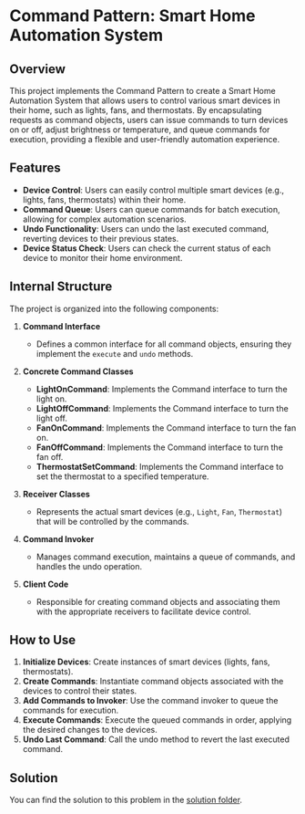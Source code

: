 # Command Pattern: Smart Home Automation System

## Overview

This project implements the Command Pattern to create a Smart Home Automation System that allows users to control various smart devices in their home, such as lights, fans, and thermostats. By encapsulating requests as command objects, users can issue commands to turn devices on or off, adjust brightness or temperature, and queue commands for execution, providing a flexible and user-friendly automation experience.

## Features

- **Device Control**: Users can easily control multiple smart devices (e.g., lights, fans, thermostats) within their home.
- **Command Queue**: Users can queue commands for batch execution, allowing for complex automation scenarios.
- **Undo Functionality**: Users can undo the last executed command, reverting devices to their previous states.
- **Device Status Check**: Users can check the current status of each device to monitor their home environment.

## Internal Structure

The project is organized into the following components:

1. **Command Interface**
   - Defines a common interface for all command objects, ensuring they implement the `execute` and `undo` methods.

2. **Concrete Command Classes**
   - **LightOnCommand**: Implements the Command interface to turn the light on.
   - **LightOffCommand**: Implements the Command interface to turn the light off.
   - **FanOnCommand**: Implements the Command interface to turn the fan on.
   - **FanOffCommand**: Implements the Command interface to turn the fan off.
   - **ThermostatSetCommand**: Implements the Command interface to set the thermostat to a specified temperature.

3. **Receiver Classes**
   - Represents the actual smart devices (e.g., `Light`, `Fan`, `Thermostat`) that will be controlled by the commands.

4. **Command Invoker**
   - Manages command execution, maintains a queue of commands, and handles the undo operation.

5. **Client Code**
   - Responsible for creating command objects and associating them with the appropriate receivers to facilitate device control.

## How to Use

1. **Initialize Devices**: Create instances of smart devices (lights, fans, thermostats).
2. **Create Commands**: Instantiate command objects associated with the devices to control their states.
3. **Add Commands to Invoker**: Use the command invoker to queue the commands for execution.
4. **Execute Commands**: Execute the queued commands in order, applying the desired changes to the devices.
5. **Undo Last Command**: Call the undo method to revert the last executed command.

## Solution

You can find the solution to this problem in the [solution folder](/Learning_2.0/Solutions/Behavioural-pattern-solutions/smart-home-automation/).
